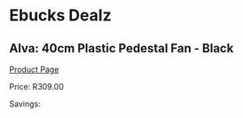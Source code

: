 
# Ebucks Dealz
## Alva: 40cm Plastic Pedestal Fan - Black
[Product Page](https://www.ebucks.com/web/shop/productSelected.do?prodId=673617404&catId=704982758)

Price: R309.00

Savings: 


	